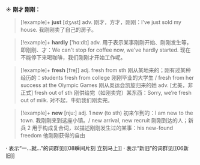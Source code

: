 ☀ <span class="category">**刚才 刚刚：**</span>
>[!example]+ <span class="vocabulary">**just**</span> [dӡʌst] 
> <span class="definition">adv. 刚才，方才，刚刚：</span>I’ve just sold my house. 我刚刚卖了自己的房子。

>[!example]+ <span class="vocabulary">**hardly**</span> ['hɑːdlɪ] 
> <span class="definition">adv. 用于表示某事刚刚开始、刚刚发生等，即刚刚、才：</span>We can't stop for coffee now, we've hardly started. 现在不能停下来喝咖啡，我们刚刚才开始工作呢。

>[!example]+ <span class="vocabulary">**fresh**</span> [freʃ] 
> <span class="definition">adj. fresh from sth 刚从某地来的；刚有过某种经历的：</span>students fresh from college 刚刚毕业的大学生 / fresh from her success at the Olympic Games 刚从奥运会凯旋归来的她 <span class="definition">adv. [尤美，非正式] fresh out of sth 刚供给完（如刚卖完）某东西：</span>Sorry, we’re fresh out of milk. 对不起，牛奶我们刚卖完。

>[!example]+ <span class="vocabulary">**new**</span> [nju:] 
> <span class="definition">adj. 1 new (to sth) 初来乍到的：</span>I am new to the town. 我刚刚来到这座小镇。/ new arrival, new recruit 刚刚到达的人；新兵 <span class="definition">2 用于构成复合词，以描述刚刚发生过的某事：</span>his new-found freedom 他刚刚获得的自由

· 表示“一…就…”的词群见[[08瞬间片刻 立刻马上]]
· 表示“新旧”的词群见[[06新旧]]